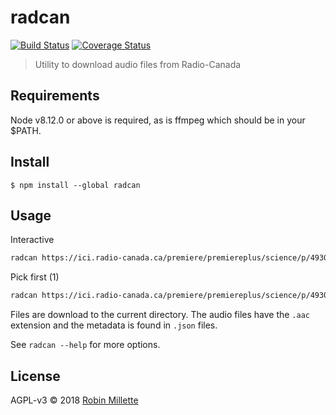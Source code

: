 # radcan
[![Build Status](https://travis-ci.org/millette/rc-cli.svg?branch=master)](https://travis-ci.org/millette/rc-cli)
[![Coverage Status](https://coveralls.io/repos/github/millette/rc-cli/badge.svg?branch=master)](https://coveralls.io/github/millette/rc-cli?branch=master)
> Utility to download audio files from Radio-Canada

## Requirements
Node v8.12.0 or above is required, as is ffmpeg which should be in your $PATH.

## Install
```
$ npm install --global radcan
```

## Usage
Interactive

```sh
radcan https://ici.radio-canada.ca/premiere/premiereplus/science/p/49306/limprimante-3d-arrive-et-elle-va-changer-nos
```

Pick first (1)
```sh
radcan https://ici.radio-canada.ca/premiere/premiereplus/science/p/49306/limprimante-3d-arrive-et-elle-va-changer-nos --id 1
```

Files are download to the current directory. The audio files have the ```.aac``` extension and the metadata is found in ```.json``` files.

See ```radcan --help``` for more options.

## License
AGPL-v3 © 2018 [Robin Millette](http://robin.millette.info)
